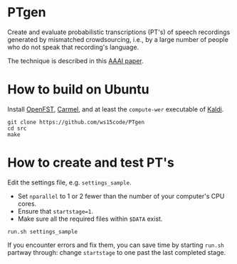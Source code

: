 # PTgen

Create and evaluate probabilistic transcriptions (PT's) of speech recordings
generated by mismatched crowdsourcing, i.e., by a large number of people
who do not speak that recording's language.

The technique is described in this [AAAI paper](http://www.ifp.illinois.edu/~pjyothi/files/AAAI2015.pdf).

# How to build on Ubuntu

Install [OpenFST](http://www.openfst.org/), [Carmel](http://www.isi.edu/licensed-sw/carmel), and at least the `compute-wer` executable of [Kaldi](https://github.com/kaldi-asr/kaldi).

```
git clone https://github.com/ws15code/PTgen
cd src
make
```

# How to create and test PT's

Edit the settings file, e.g. `settings_sample`.
- Set `nparallel` to 1 or 2 fewer than the number of your computer's CPU cores.
- Ensure that `startstage=1`.
- Make sure all the required files within `$DATA` exist.

`run.sh settings_sample`

If you encounter errors and fix them, you can save time by starting `run.sh` partway through:
change `startstage` to one past the last completed stage.
